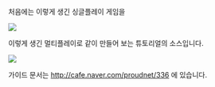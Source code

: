 처음에는 이렇게 생긴 싱글플레이 게임을

![](https://lh4.googleusercontent.com/H5hCnY7X72HlZlLvYg6-2FFzI7EMku8qtb9Z3r_uHP-Gl7Aq1N89s2oXa7VzacehQBxvxyhsMT1c4swvCIAaPhPJV3dgZtM2nYeqs-R2KP4aPBNRYJH3bNSdw7hdDnU-9PXIxUO7)

이렇게 생긴 멀티플레이로 같이 만들어 보는 튜토리얼의 소스입니다.

![](https://lh5.googleusercontent.com/F7xWY0jkKich70Tgr0o0b6FnGZFBVi3KI1XjcV-SH09crYnGBd28FBBq7IZMVxRJvG9QJ4PFRtqJ5Qw-OXHNY5KNsVh0pVhkai89c0K67meaqMFEoMnwlVqVBBMv8OFOOiDhk3fA)

가이드 문서는 http://cafe.naver.com/proudnet/336 에 있습니다.
